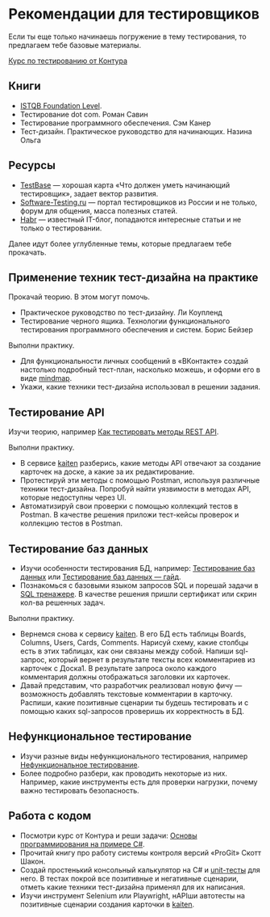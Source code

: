 # Рекомендации для тестировщиков

Если ты еще только начинаешь погружение в тему тестирования, то предлагаем тебе базовые материалы.

[Курс по тестированию от Контура](https://ulearn.me/Course/Testing)

## Книги

- [ISTQB Foundation Level](https://www.rstqb.org/ru/istqb-downloads.html).
- Тестирование dot com. Роман Савин
- Тестирование программного обеспечения. Сэм Канер
- Тест-дизайн. Практическое руководство для начинающих. Назина Ольга

## Ресурсы

- [TestBase](https://testbase.ru/) — хорошая карта «Что должен уметь начинающий тестировщик», задает вектор развития.
- [Software-Testing.ru](https://software-testing.ru/) — портал тестировщиков из России и не только, форум для общения, масса полезных статей.
- [Habr](https://habr.com/ru/feed/) — известный IT-блог, попадаются интересные статьи и не только о тестировании.

Далее идут более углубленные темы, которые предлагаем тебе прокачать.

## Применение техник тест-дизайна на практике

Прокачай теорию. В этом могут помочь.

- Практическое руководство по тест-дизайну. Ли Коупленд
- Тестирование черного ящика. Технологии функционального тестирования программного обеспечения и систем. Борис Бейзер

Выполни практику.

- Для функциональности личных сообщений в «ВКонтакте» создай настолько подробный тест-план, насколько можешь, и оформи его в виде [mindmap](http://www.xmind.net/).
- Укажи, какие техники тест-дизайна использовал в решении задания.

## Тестирование API

Изучи теорию, например [Как тестировать методы REST API](https://habr.com/ru/articles/704090/).

Выполни практику.

- В сервисе [kaiten](https://kaiten.ru/) разберись, какие методы API отвечают за создание карточек на доске, а какие за их редактирование.
- Протестируй эти методы с помощью Postman, используя различные техники тест-дизайна. Попробуй найти уязвимости в методах API, которые недоступны через UI.
- Автоматизируй свои проверки с помощью коллекций тестов в Postman. В качестве решения приложи тест-кейсы проверок и коллекцию тестов в Postman.

## Тестирование баз данных

- Изучи особенности тестирования БД, например: [Тестирование баз данных](https://habr.com/ru/companies/otus/articles/804851/) или [Тестирование баз данных — гайд](https://testengineer.ru/database-testing-tutorial/).
- Познакомься с базовыми языком запросов SQL и порешай задачи в [SQL тренажере](https://sql-academy.org/ru/trainer). В качестве решения пришли сертификат или скрин кол-ва решенных задач.

Выполни практику.

- Вернемся снова к сервису [kaiten](https://kaiten.ru/). В его БД есть таблицы Boards, Columns, Users, Cards, Comments. Нарисуй схему, какие столбцы есть в этих таблицах, как они связаны между собой. Напиши sql-запрос, который вернет в результате тексты всех комментариев из карточек с Доска1. В результате запроса около каждого комментария должны отображаться заголовки их карточек.
- Давай представим, что разработчик реализовал новую фичу — возможность добавлять текстовые комментарии в карточку. Распиши, какие позитивные сценарии ты будешь тестировать и с помощью каких sql-запросов проверишь их корректность в БД.

## Нефункциональное тестирование

- Изучи разные виды нефункционального тестирования, например [Нефункциональное тестирование](https://vladislaveremeev.gitbook.io/qa_bible/vidy-metody-urovni-testirovaniya/nefunkcionalnoe-testirovanie-non-functional-testing).
- Более подробно разбери, как проводить некоторые из них. Например, какие инструменты есть для проверки нагрузки, почему важно тестировать безопасность.

## Работа с кодом

- Посмотри курс от Контура и реши задачи: [Основы программирования на примере C#](https://ulearn.me/Course/BasicProgramming/).
- Прочитай книгу про работу системы контроля версий «ProGit» Скотт Шакон.
- Создай простенький консольный калькулятор на C# и [unit-тесты](https://www.nunit.org/index.php?p=quickStart&r=2.6.4) для него. В тестах покрой все позитивные и негативные сценарии, отметь какие техники тест-дизайна применял для их написания.
- Изучи инструмент Selenium или Playwright, нAPIши автотесты на позитивные сценарии создания карточки в [kaiten](https://kaiten.ru/).
